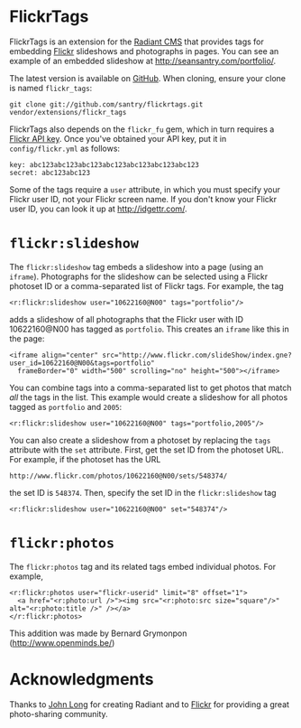 FlickrTags
==========
FlickrTags is an extension for the [Radiant CMS][1] that provides tags for embedding [Flickr][2] slideshows and photographs in pages. You can see an example of an embedded slideshow at <http://seansantry.com/portfolio/>.

The latest version is available on [GitHub][4]. When cloning, ensure your clone is named `flickr_tags`:

    git clone git://github.com/santry/flickrtags.git vendor/extensions/flickr_tags

FlickrTags also depends on the `flickr_fu` gem, which in turn requires a [Flickr API key][5]. Once you've obtained your API key, put it in `config/flickr.yml` as follows:

    key: abc123abc123abc123abc123abc123abc123abc123
    secret: abc123abc123

Some of the tags require a `user` attribute, in which you must specify your Flickr user ID, not your Flickr screen name. If you don't know your Flickr user ID, you can look it up at <http://idgettr.com/>. 

`flickr:slideshow`
==================
The `flickr:slideshow` tag embeds a slideshow into a page (using an `iframe`). Photographs for the slideshow can be selected using a Flickr photoset ID or a comma-separated list of Flickr tags. For example, the tag

    <r:flickr:slideshow user="10622160@N00" tags="portfolio"/>
	
adds a slideshow of all photographs that the Flickr user with ID 10622160@N00 has tagged as `portfolio`. This creates an `iframe` like this in the page:

    <iframe align="center" src="http://www.flickr.com/slideShow/index.gne?user_id=10622160@N00&tags=portfolio" 
      frameBorder="0" width="500" scrolling="no" height="500"></iframe>

You can combine tags into a comma-separated list to get photos that match _all_ the tags in the list. This example would create a slideshow for all photos tagged as `portfolio` and `2005`:

    <r:flickr:slideshow user="10622160@N00" tags="portfolio,2005"/>
	
You can also create a slideshow from a photoset by replacing the `tags` attribute with the `set` attribute. First, get the set ID from the photoset URL. For example, if the photoset has the URL 

    http://www.flickr.com/photos/10622160@N00/sets/548374/

the set ID is `548374`. Then, specify the set ID in the `flickr:slideshow` tag

    <r:flickr:slideshow user="10622160@N00" set="548374"/>

`flickr:photos`
===============
The `flickr:photos` tag and its related tags embed individual photos. For example, 	

    <r:flickr:photos user="flickr-userid" limit="8" offset="1">
      <a href="<r:photo:url />"><img src="<r:photo:src size="square"/>" alt="<r:photo:title />" /></a>
    </r:flickr:photos>

This addition was made by Bernard Grymonpon (http://www.openminds.be/)
	
Acknowledgments
===============
Thanks to [John Long][3] for creating Radiant and to [Flickr][2] for providing a great photo-sharing community.

[1]: http://radiantcms.org
[2]: http://flickr.com
[3]: http://wiseheartdesign.com/
[4]: http://github.com/santry/flickrtags/
[5]: http://www.flickr.com/services/api/misc.api_keys.html
